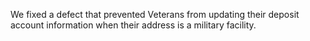 We fixed a defect that prevented Veterans from updating their deposit account information when their address is a military facility. 
